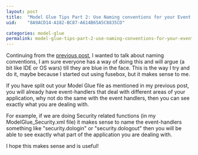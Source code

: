 ```yaml
---
layout: post
title:  "Model Glue Tips Part 2: Use Naming conventions for your Event Handlers."
uid:	"8A9ACD14-A182-BC87-A614B65A5C8835CD"

categories: model-glue
permalink: model-glue-tips-part-2-use-naming-conventions-for-your-event-handlers
---
```

Continuing from the <a href="http://www.markdrew.co.uk/blog/index.cfm/2007/8/10/Model-Glue-Tips-Part-1-Separate-out-your-ModelGlue-file" title="Mark Drew (Redux)- cf_etc...: Model Glue Tips Part 1: Separate out your Model-Glue file">previous post</a>, I wanted to talk about naming conventions, I am sure everyone has a way of doing this and  will argue (a bit like IDE or OS wars) till they are blue in the face. This is the way I try and do it, maybe because I started out using fusebox, but it makes sense to me.

If you have split out your Model Glue file as mentioned in my previous post, you will already have event-handlers that deal with different areas of your application, why not do the same with the event handlers, then you can see exactly what you are dealing with.

For example, if we are doing Security related functions (in my ModelGlue_Security.xml file) it makes sense to name the event-handlers something like "security.dologin" or "security.dologout" then you will be able to see exactly what part of the application you are dealing with.

I hope this makes sense and is useful!